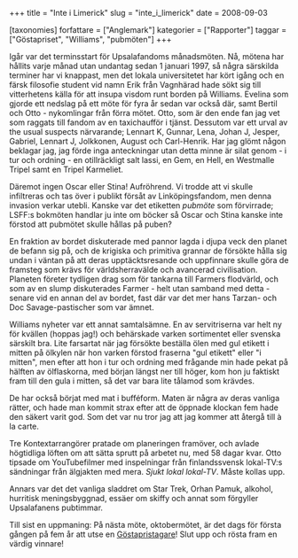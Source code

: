 +++
title = "Inte i Limerick"
slug = "inte_i_limerick"
date = 2008-09-03

[taxonomies]
forfattare = ["Anglemark"]
kategorier = ["Rapporter"]
taggar = ["Göstapriset", "Williams", "pubmöten"]
+++

Igår var det terminsstart för Upsalafandoms månadsmöten. Nå, mötena har hållits varje månad utan undantag sedan 1 januari 1997, så några särskilda terminer har vi knappast, men det lokala universitetet har kört igång och en färsk filosofie student vid namn Erik från Vagnhärad hade sökt sig till vitterhetens källa för att insupa visdom runt borden på Williams. Evelina som gjorde ett nedslag på ett möte för fyra år sedan var också där, samt Bertil och Otto - nykomlingar från förra mötet. Otto, som är den ende fan jag vet som raggats till fandom av en taxichaufför i tjänst. Dessutom var ett urval av the usual suspects närvarande; Lennart K, Gunnar, Lena, Johan J, Jesper, Gabriel, Lennart J, Jolkkonen, August och Carl-Henrik. Har jag glömt någon beklagar jag, jag förde inga anteckningar utan detta minne är silat genom - i tur och ordning - en otillräckligt salt lassi, en Gem, en Hell, en Westmalle Tripel samt en Tripel Karmeliet.

Däremot ingen Oscar eller Stina! Aufröhrend. Vi trodde att vi skulle infiltreras och tas över i publikt försåt av Linköpingsfandom, men denna invasion verkar utebli. Kanske var det etiketten <em>pubmöte</em> som förvirrade; LSFF:s bokmöten handlar ju inte om böcker så Oscar och Stina kanske inte förstod att pubmötet skulle hållas på puben?

En fraktion av bordet diskuterade med pannor lagda i djupa veck den planet de befann sig på, och de krigiska och primitiva grannar de försökte hålla sig undan i väntan på att deras upptäcktsresande och uppfinnare skulle göra de framsteg som krävs för världsherravälde och avancerad civilisation. Planeten företer tydligen drag som för tankarna till Farmers flodvärld, och som av en slump diskuterades Farmer - helt utan samband med detta - senare vid en annan del av bordet, fast där var det mer hans Tarzan- och Doc Savage-pastischer som var ämnet.

Williams nyheter var ett annat samtalsämne. En av servitriserna var helt ny för kvällen (hoppas jag!) och behärskade varken sortimentet eller svenska särskilt bra. Lite farsartat när jag försökte beställa ölen med gul etikett i mitten på ölkylen när hon varken förstod fraserna "gul etikett" eller "i mitten", men efter att hon i tur och ordning med frågande min hade pekat på hälften av ölflaskorna, med början längst ner till höger, kom hon ju faktiskt fram till den gula i mitten, så det var bara lite tålamod som krävdes.

De har också börjat med mat i bufféform. Maten är några av deras vanliga rätter, och hade man kommit strax efter att de öppnade klockan fem hade den säkert varit god. Som det var nu tror jag att jag kommer att återgå till à la carte.

Tre Kontextarrangörer pratade om planeringen framöver, och avlade högtidliga löften om att sätta sprutt på arbetet nu, med 58 dagar kvar. Otto tipsade om YouTubefilmer med inspelningar från finlandssvensk lokal-TV:s sändningar från älgjakten med mera. <em>Sjukt lokal lokal-TV</em>. Måste kollas upp.

Annars var det det vanliga sladdret om Star Trek, Orhan Pamuk, alkohol, hurritisk meningsbyggnad, essäer om skiffy och annat som förgyller Upsalafanens pubtimmar.

Till sist en uppmaning: På nästa möte, oktobermötet, är det dags för första gången på fem år att utse en [Göstapristagare](http://sfweb.dang.se/a/gosta/gostapriset.html)! Slut upp och rösta fram en värdig vinnare!
